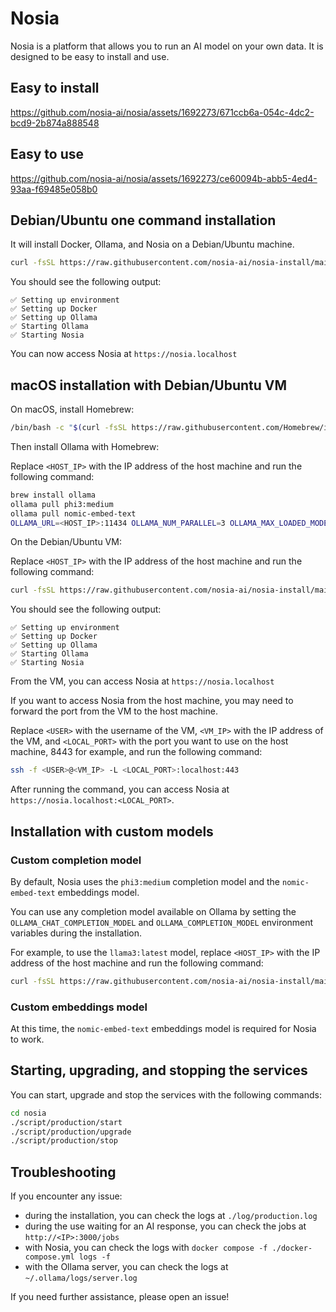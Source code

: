 # Nosia

Nosia is a platform that allows you to run an AI model on your own data.
It is designed to be easy to install and use.

## Easy to install

https://github.com/nosia-ai/nosia/assets/1692273/671ccb6a-054c-4dc2-bcd9-2b874a888548

## Easy to use

https://github.com/nosia-ai/nosia/assets/1692273/ce60094b-abb5-4ed4-93aa-f69485e058b0

## Debian/Ubuntu one command installation

It will install Docker, Ollama, and Nosia on a Debian/Ubuntu machine.

```bash
curl -fsSL https://raw.githubusercontent.com/nosia-ai/nosia-install/main/nosia-install.sh | sh
```

You should see the following output:

```
✅ Setting up environment
✅ Setting up Docker
✅ Setting up Ollama
✅ Starting Ollama
✅ Starting Nosia
```

You can now access Nosia at `https://nosia.localhost`

## macOS installation with Debian/Ubuntu VM

On macOS, install Homebrew:

```bash
/bin/bash -c "$(curl -fsSL https://raw.githubusercontent.com/Homebrew/install/HEAD/install.sh)"
```

Then install Ollama with Homebrew:

Replace `<HOST_IP>` with the IP address of the host machine and run the following command:

```bash
brew install ollama
ollama pull phi3:medium
ollama pull nomic-embed-text
OLLAMA_URL=<HOST_IP>:11434 OLLAMA_NUM_PARALLEL=3 OLLAMA_MAX_LOADED_MODELS=2 ollama serve
```

On the Debian/Ubuntu VM:

Replace `<HOST_IP>` with the IP address of the host machine and run the following command:

```bash
curl -fsSL https://raw.githubusercontent.com/nosia-ai/nosia-install/main/nosia-install.sh | OLLAMA_URL=http://<HOST_IP>:11434 sh
```

You should see the following output:

```
✅ Setting up environment
✅ Setting up Docker
✅ Setting up Ollama
✅ Starting Ollama
✅ Starting Nosia
```

From the VM, you can access Nosia at `https://nosia.localhost`

If you want to access Nosia from the host machine, you may need to forward the port from the VM to the host machine.

Replace `<USER>` with the username of the VM, `<VM_IP>` with the IP address of the VM, and `<LOCAL_PORT>` with the port you want to use on the host machine, 8443 for example, and run the following command:

```bash
ssh -f <USER>@<VM_IP> -L <LOCAL_PORT>:localhost:443
```

After running the command, you can access Nosia at `https://nosia.localhost:<LOCAL_PORT>`.

## Installation with custom models

### Custom completion model

By default, Nosia uses the `phi3:medium` completion model and the `nomic-embed-text` embeddings model.

You can use any completion model available on Ollama by setting the `OLLAMA_CHAT_COMPLETION_MODEL` and `OLLAMA_COMPLETION_MODEL` environment variables during the installation.

For example, to use the `llama3:latest` model, replace `<HOST_IP>` with the IP address of the host machine and run the following command:

```bash
curl -fsSL https://raw.githubusercontent.com/nosia-ai/nosia-install/main/nosia-install.sh | OLLAMA_URL=http://<HOST_IP>:11434 OLLAMA_CHAT_COMPLETION_MODEL=llama3:latest OLLAMA_COMPLETION_MODEL=llama3:latest sh
```

### Custom embeddings model

At this time, the `nomic-embed-text` embeddings model is required for Nosia to work.

## Starting, upgrading, and stopping the services

You can start, upgrade and stop the services with the following commands:

```bash
cd nosia
./script/production/start
./script/production/upgrade
./script/production/stop
```

## Troubleshooting

If you encounter any issue:
- during the installation, you can check the logs at `./log/production.log`
- during the use waiting for an AI response, you can check the jobs at `http://<IP>:3000/jobs`
- with Nosia, you can check the logs with `docker compose -f ./docker-compose.yml logs -f`
- with the Ollama server, you can check the logs at `~/.ollama/logs/server.log`

If you need further assistance, please open an issue!
